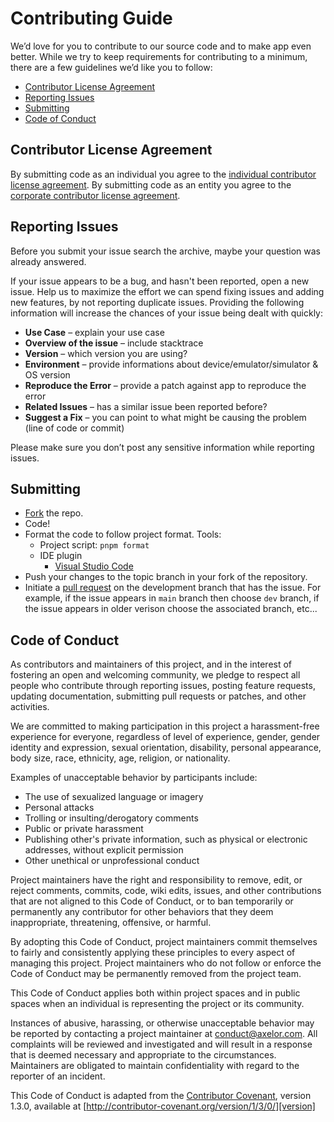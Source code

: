 # Contributing Guide

We’d love for you to contribute to our source code and to make app even better. While we try to keep requirements for contributing to a minimum, there are a few guidelines we’d like you to follow:

- [Contributor License Agreement](#contributor-license-agreement)
- [Reporting Issues](#reporting-issues)
- [Submitting](#submitting)
- [Code of Conduct](#code-of-conduct)

## Contributor License Agreement

By submitting code as an individual you agree to the [individual contributor license agreement][individual-cla].
By submitting code as an entity you agree to the [corporate contributor license agreement][corporate-cla].

## Reporting Issues

Before you submit your issue search the archive, maybe your question was already answered.

If your issue appears to be a bug, and hasn't been reported, open a new issue. Help us to maximize the effort we can spend fixing issues and adding new features, by not reporting duplicate issues. Providing the following information will increase the chances of your issue being dealt with quickly:

- **Use Case** – explain your use case
- **Overview of the issue** – include stacktrace
- **Version** – which version you are using?
- **Environment** – provide informations about device/emulator/simulator & OS version
- **Reproduce the Error** – provide a patch against app to reproduce the error
- **Related Issues** – has a similar issue been reported before?
- **Suggest a Fix** – you can point to what might be causing the problem (line of code or commit)

Please make sure you don’t post any sensitive information while reporting issues.

## Submitting

- [Fork](https://help.github.com/articles/fork-a-repo/) the repo.
- Code!
- Format the code to follow project format. Tools:
  - Project script: `pnpm format`
  - IDE plugin
    - [Visual Studio Code](https://marketplace.visualstudio.com/items?itemName=esbenp.prettier-vscode)
- Push your changes to the topic branch in your fork of the repository.
- Initiate a [pull request](http://help.github.com/send-pull-requests/) on the development branch that has the issue. For example, if the issue appears in `main` branch then choose `dev` branch, if the issue appears in older verison choose the associated branch, etc...

## Code of Conduct

As contributors and maintainers of this project, and in the interest of fostering an open and welcoming community, we pledge to respect all people who contribute through reporting issues, posting feature requests, updating documentation, submitting pull requests or patches, and other activities.

We are committed to making participation in this project a harassment-free experience for everyone, regardless of level of experience, gender, gender identity and expression, sexual orientation, disability, personal appearance, body size, race, ethnicity, age, religion, or nationality.

Examples of unacceptable behavior by participants include:

- The use of sexualized language or imagery
- Personal attacks
- Trolling or insulting/derogatory comments
- Public or private harassment
- Publishing other's private information, such as physical or electronic addresses, without explicit permission
- Other unethical or unprofessional conduct

Project maintainers have the right and responsibility to remove, edit, or reject comments, commits, code, wiki edits, issues, and other contributions that are not aligned to this Code of Conduct, or to ban temporarily or permanently any contributor for other behaviors that they deem inappropriate, threatening, offensive, or harmful.

By adopting this Code of Conduct, project maintainers commit themselves to fairly and consistently applying these principles to every aspect of managing this project. Project maintainers who do not follow or enforce the Code of Conduct may be permanently removed from the project team.

This Code of Conduct applies both within project spaces and in public spaces when an individual is representing the project or its community.

Instances of abusive, harassing, or otherwise unacceptable behavior may be reported by contacting a project maintainer at [conduct@axelor.com][mail]. All complaints will be reviewed and investigated and will result in a response that is deemed necessary and appropriate to the circumstances. Maintainers are obligated to maintain confidentiality with regard to the reporter of an incident.

This Code of Conduct is adapted from the [Contributor Covenant][homepage], version 1.3.0, available at [http://contributor-covenant.org/version/1/3/0/][version]

[mail]: mailto:conduct@axelor.com
[homepage]: http://contributor-covenant.org
[version]: http://contributor-covenant.org/version/1/3/0/
[individual-cla]: http://axelor.com/cla/individuel-cla/
[corporate-cla]: http://axelor.com/cla/corporate-cla/
